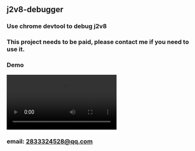 ## j2v8-debugger

### Use chrome devtool to debug j2v8

### This project needs to be paid, please contact me if you need to use it.

### Demo
<video controls>
  <source src="./j2v8-debugger.mp4" type="video/mp4">
  <code>video</code>
</video>

### email: 2833324528@qq.com